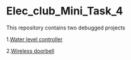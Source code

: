 # Elec_club_Mini_Task_4
This repository contains two debugged projects

1.[Water level controller](https://github.com/Snehan2k2/Elec_club_Mini_Task_4/blob/master/Water%20level%20controller.md)

2.[Wireless doorbell](https://github.com/Snehan2k2/Elec_club_Mini_Task_4/blob/master/Wireless%20doorbell.md)
